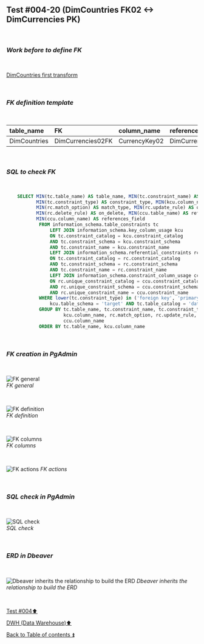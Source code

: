 ## Test #004-20 (DimCountries FK02 <-> DimCurrencies PK)  

<p><br></p>

### **_Work before to define FK_**  

<p><br></p>

[DimCountries first transform](../dbo.DimCurrency.md)

<p><br></p>

### **_FK definition template_**  

<p><br></p> 

| table_name   | FK                | column_name   | references_table  | PK                 | references_field  | match_type | on_delete | on_update |
| :----------- | :---------------- | :------------ | :---------------- | :----------------- | :---------------- | :--------- | :-------: | :-------: |
| DimCountries | DimCurrencies02FK | CurrencyKey02 | DimCurrencies     | DimCurrencies_pkey | CurrencyKey       | full       | X         | X         |

<p><br></p>

### **_SQL to check FK_**  

<p><br></p>

````SQL 
	SELECT MIN(tc.table_name) AS table_name, MIN(tc.constraint_name) AS constraint_name, 
		   MIN(tc.constraint_type) AS constraint_type, MIN(kcu.column_name) AS column_name, 
		   MIN(rc.match_option) AS match_type, MIN(rc.update_rule) AS on_update, 
		   MIN(rc.delete_rule) AS on_delete, MIN(ccu.table_name) AS references_table,
		   MIN(ccu.column_name) AS references_field
		   	FROM information_schema.table_constraints tc
				LEFT JOIN information_schema.key_column_usage kcu
				ON tc.constraint_catalog = kcu.constraint_catalog
				AND tc.constraint_schema = kcu.constraint_schema
				AND tc.constraint_name = kcu.constraint_name
				LEFT JOIN information_schema.referential_constraints rc
				ON tc.constraint_catalog = rc.constraint_catalog
				AND tc.constraint_schema = rc.constraint_schema
				AND tc.constraint_name = rc.constraint_name
				LEFT JOIN information_schema.constraint_column_usage ccu
				ON rc.unique_constraint_catalog = ccu.constraint_catalog
				AND rc.unique_constraint_schema = ccu.constraint_schema
				AND rc.unique_constraint_name = ccu.constraint_name
			WHERE lower(tc.constraint_type) in ('foreign key', 'primary key') AND
				kcu.table_schema = 'target' AND tc.table_catalog = 'datawarehouse' AND tc.table_name = 'DimCountries'
			GROUP BY tc.table_name, tc.constraint_name, tc.constraint_type, 
					 kcu.column_name, rc.match_option, rc.update_rule, rc.delete_rule , ccu.table_name ,
		             ccu.column_name
			ORDER BY tc.table_name, kcu.column_name
````

<p><br></p>

### **_FK creation in PgAdmin_**

<p><br></p>

![FK general](https://i.imgur.com/BnVEOb8.png)  
_FK general_  

<p><br></p>

![FK definition](https://i.imgur.com/b6Kiv2v.png)  
_FK definition_  

<p><br></p>

![FK columns](https://i.imgur.com/uRIDACp.png)  
_FK columns_  

<p><br></p>

![FK actions](https://i.imgur.com/k4XHiPb.png) 
_FK actions_  

<p><br></p>

### **_SQL check in PgAdmin_**

<p><br></p>

![SQL check](https://i.imgur.com/eVJ3DfC.png)  
_SQL check_  

<p><br></p>

### **_ERD in Dbeaver_**  

<p><br></p>

![Dbeaver inherits the relationship to build the ERD](https://i.imgur.com/u9JctXj.png)
_Dbeaver inherits the relationship to build the ERD_

<p><br></p>

[Test #004:arrow_up:](t004.md)  

[DWH (Data Warehouse):arrow_up:](../dwh.md)  

[Back to Table of contents :arrow_double_up:](../../README.md)   